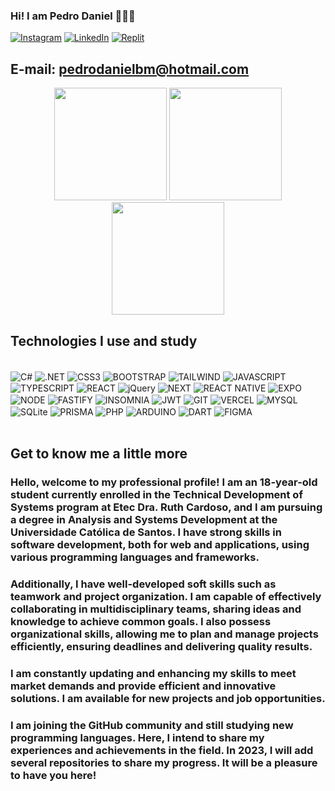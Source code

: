 ### Hi! I am Pedro Daniel 👋🇧🇷

[![Instagram](https://img.shields.io/badge/Instagram-E4405F?style=for-the-badge&logo=instagram&logoColor=white)](https://www.instagram.com/pedrodanielbrunetto/)
[![LinkedIn](https://img.shields.io/badge/LinkedIn-0077B5?style=for-the-badge&logo=linkedin&logoColor=white)](https://www.linkedin.com/in/pedrodanielbrunetto/)
[![Replit](https://img.shields.io/badge/replit-667881?style=for-the-badge&logo=replit&logoColor=white)](https://replit.com/@PedroDanielBrun)

## E-mail: pedrodanielbm@hotmail.com

<div align="center">
<img height="180em" height="180em" src="https://github-readme-stats.vercel.app/api/top-langs/?username=PedroDanielBrunetto&theme=tokyonight&hide_border=true&layout=donut">
<img height="180em" height="180em" src="https://github-readme-stats.vercel.app/api?username=PedroDanielBrunetto&theme=tokyonight&hide_border=true&include_all_commits=true&count_private=true">
</div>
<div align="center">
<img height="180em" src="https://streak-stats.demolab.com/?user=PedroDanielBrunetto&theme=tokyonight&hide_border=true">
</div>

## Technologies I use and study

<div style="display:inline_block"><br/>
    <img align="center" alt="C#" src="https://img.shields.io/badge/C%23-239120?style=for-the-badge&logo=c-sharp&logoColor=white"/>
    <img align="center" alt=".NET" src="https://img.shields.io/badge/.NET-5C2D91?style=for-the-badge&logo=.net&logoColor=white"/>
    <img align="center" alt="CSS3" src="https://img.shields.io/badge/CSS3-1572B6?style=for-the-badge&logo=css3&logoColor=white"/>
    <img align="center" alt="BOOTSTRAP" src="https://img.shields.io/badge/Bootstrap-563D7C?style=for-the-badge&logo=bootstrap&logoColor=white"/>
    <img align="center" alt="TAILWIND" src="https://img.shields.io/badge/Tailwind_CSS-38B2AC?style=for-the-badge&logo=tailwind-css&logoColor=white"/>
    <img align="center" alt="JAVASCRIPT" src="https://img.shields.io/badge/JavaScript-F7DF1E?style=for-the-badge&logo=javascript&logoColor=black"/>
    <img align="center" alt="TYPESCRIPT" src="https://img.shields.io/badge/TypeScript-007ACC?style=for-the-badge&logo=typescript&logoColor=white"/>
    <img align="center" alt="REACT" src="https://img.shields.io/badge/React-20232A?style=for-the-badge&logo=react&logoColor=61DAFB"/>
    <img align="center" alt="jQuery" src="https://img.shields.io/badge/jQuery-0769AD?style=for-the-badge&logo=jquery&logoColor=white"/>
    <img align="center" alt="NEXT" src="https://img.shields.io/badge/Next-black?style=for-the-badge&logo=next.js&logoColor=white"/>
    <img align="center" alt="REACT NATIVE" src="https://img.shields.io/badge/React_Native-20232A?style=for-the-badge&logo=react&logoColor=61DAFB"/>
    <img align="center" alt="EXPO" src="https://img.shields.io/badge/expo-1C1E24?style=for-the-badge&logo=expo&logoColor=#D04A37"/>
    <img align="center" alt="NODE" src="https://img.shields.io/badge/Node.js-43853D?style=for-the-badge&logo=node.js&logoColor=white"/>
    <img align="center" alt="FASTIFY" src="https://img.shields.io/badge/fastify-%23000000.svg?style=for-the-badge&logo=fastify&logoColor=white"/>
    <img align="center" alt="INSOMNIA" src="https://img.shields.io/badge/Insomnia-black?style=for-the-badge&logo=insomnia&logoColor=5849BE"/>
    <img align="center" alt="JWT" src="https://img.shields.io/badge/JWT-black?style=for-the-badge&logo=JSON%20web%20tokens"/>
    <img align="center" alt="GIT" src="https://img.shields.io/badge/git-%23F05033.svg?style=for-the-badge&logo=git&logoColor=white"/>
    <img align="center" alt="VERCEL" src="https://img.shields.io/badge/Vercel-000000?style=for-the-badge&logo=vercel&logoColor=white"/>
    <img align="center" alt="MYSQL" src="https://img.shields.io/badge/MySQL-00000F?style=for-the-badge&logo=mysql&logoColor=white"/>
    <img align="center" alt="SQLite" src="https://img.shields.io/badge/sqlite-%2307405e.svg?style=for-the-badge&logo=sqlite&logoColor=white"/>
    <img align="center" alt="PRISMA" src="https://img.shields.io/badge/Prisma-3982CE?style=for-the-badge&logo=Prisma&logoColor=white"/>
    <img align="center" alt="PHP" src="https://img.shields.io/badge/PHP-777BB4?style=for-the-badge&logo=php&logoColor=white"/>
    <img align="center" alt="ARDUINO" src="https://img.shields.io/badge/-Arduino-00979D?style=for-the-badge&logo=Arduino&logoColor=white"/>
    <img align="center" alt="DART" src="https://img.shields.io/badge/Dart-0175C2?style=for-the-badge&logo=dart&logoColor=white"/>
    <img align="center" alt="FIGMA" src="https://img.shields.io/badge/Figma-F24E1E?style=for-the-badge&logo=figma&logoColor=white"/>
</div>
<br>

## Get to know me a little more

### Hello, welcome to my professional profile! I am an 18-year-old student currently enrolled in the Technical Development of Systems program at Etec Dra. Ruth Cardoso, and I am pursuing a degree in Analysis and Systems Development at the Universidade Católica de Santos. I have strong skills in software development, both for web and applications, using various programming languages and frameworks.

### Additionally, I have well-developed soft skills such as teamwork and project organization. I am capable of effectively collaborating in multidisciplinary teams, sharing ideas and knowledge to achieve common goals. I also possess organizational skills, allowing me to plan and manage projects efficiently, ensuring deadlines and delivering quality results.

### I am constantly updating and enhancing my skills to meet market demands and provide efficient and innovative solutions. I am available for new projects and job opportunities.

### I am joining the GitHub community and still studying new programming languages. Here, I intend to share my experiences and achievements in the field. In 2023, I will add several repositories to share my progress. It will be a pleasure to have you here!
